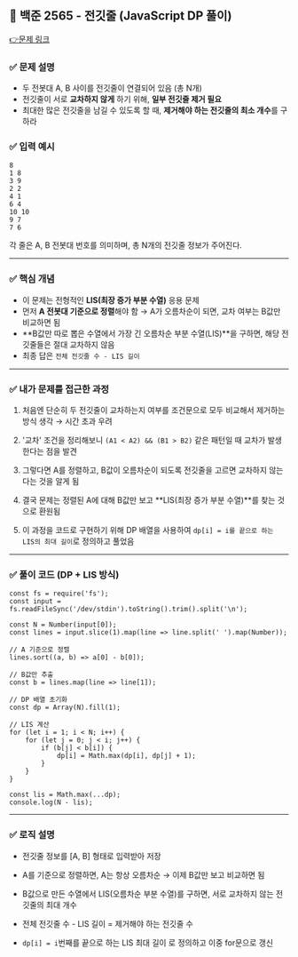 ## 🍅 백준 2565 - 전깃줄 (JavaScript DP 풀이)
[👉문제 링크](https://www.acmicpc.net/problem/2565)

### ✅ 문제 설명

- 두 전봇대 A, B 사이를 전깃줄이 연결되어 있음 (총 N개)
- 전깃줄이 서로 **교차하지 않게** 하기 위해, **일부 전깃줄 제거 필요**
- 최대한 많은 전깃줄을 남길 수 있도록 할 때, **제거해야 하는 전깃줄의 최소 개수**를 구하라

### ✅ 입력 예시
```
8
1 8
3 9
2 2
4 1
6 4
10 10
9 7
7 6
```

각 줄은 A, B 전봇대 번호를 의미하며, 총 N개의 전깃줄 정보가 주어진다.

---

### ✅ 핵심 개념

- 이 문제는 전형적인 **LIS(최장 증가 부분 수열)** 응용 문제
- 먼저 **A 전봇대 기준으로 정렬**해야 함 → A가 오름차순이 되면, 교차 여부는 B값만 비교하면 됨
- **B값만 따로 뽑은 수열에서 가장 긴 오름차순 부분 수열(LIS)**을 구하면, 해당 전깃줄들은 절대 교차하지 않음
- 최종 답은 `전체 전깃줄 수 - LIS 길이`

---

### ✅ 내가 문제를 접근한 과정

1. 처음엔 단순히 두 전깃줄이 교차하는지 여부를 조건문으로 모두 비교해서 제거하는 방식 생각 → 시간 초과 우려

2. '교차' 조건을 정리해보니 `(A1 < A2) && (B1 > B2)` 같은 패턴일 때 교차가 발생한다는 점을 발견

3. 그렇다면 A를 정렬하고, B값이 오름차순이 되도록 전깃줄을 고르면 교차하지 않는다는 것을 알게 됨

4. 결국 문제는 정렬된 A에 대해 B값만 보고 **LIS(최장 증가 부분 수열)**를 찾는 것으로 환원됨

5. 이 과정을 코드로 구현하기 위해 DP 배열을 사용하여 `dp[i] = i를 끝으로 하는 LIS의 최대 길이`로 정의하고 풀었음

---

### ✅ 풀이 코드 (DP + LIS 방식)

```
const fs = require('fs');
const input = fs.readFileSync('/dev/stdin').toString().trim().split('\n');

const N = Number(input[0]);
const lines = input.slice(1).map(line => line.split(' ').map(Number));

// A 기준으로 정렬
lines.sort((a, b) => a[0] - b[0]);

// B값만 추출
const b = lines.map(line => line[1]);

// DP 배열 초기화
const dp = Array(N).fill(1);

// LIS 계산
for (let i = 1; i < N; i++) {
    for (let j = 0; j < i; j++) {
        if (b[j] < b[i]) {
            dp[i] = Math.max(dp[i], dp[j] + 1);
        }
    }
}

const lis = Math.max(...dp);
console.log(N - lis);
```

-------------
  
### ✅ 로직 설명
- 전깃줄 정보를 [A, B] 형태로 입력받아 저장

- A를 기준으로 정렬하면, A는 항상 오름차순 → 이제 B값만 보고 비교하면 됨

- B값으로 만든 수열에서 LIS(오름차순 부분 수열)를 구하면, 서로 교차하지 않는 전깃줄의 최대 개수

- 전체 전깃줄 수 - LIS 길이 = 제거해야 하는 전깃줄 수

- `dp[i] = i`번째를 끝으로 하는 LIS 최대 길이 로 정의하고 이중 for문으로 갱신



